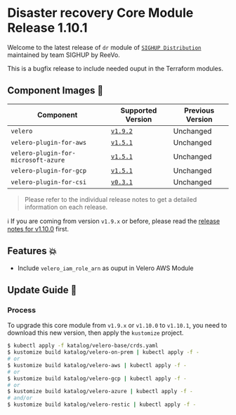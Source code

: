 # Disaster recovery Core Module Release 1.10.1

Welcome to the latest release of `dr` module of [`SIGHUP
Distribution`](https://github.com/sighupio/distribution) maintained by team SIGHUP by ReeVo.

This is a bugfix release to include needed ouput in the Terraform modules.

## Component Images 🚢

| Component                           | Supported Version                                                                                 | Previous Version |
|-------------------------------------|---------------------------------------------------------------------------------------------------|------------------|
| `velero`                            | [`v1.9.2`](https://github.com/vmware-tanzu/velero/releases/tag/v1.9.2)                            | Unchanged        |
| `velero-plugin-for-aws`             | [`v1.5.1`](https://github.com/vmware-tanzu/velero-plugin-for-aws/releases/tag/v1.5.1)             | Unchanged        |
| `velero-plugin-for-microsoft-azure` | [`v1.5.1`](https://github.com/vmware-tanzu/velero-plugin-for-microsoft-azure/releases/tag/v1.5.1) | Unchanged        |
| `velero-plugin-for-gcp`             | [`v1.5.1`](https://github.com/vmware-tanzu/velero-plugin-for-gcp/releases/tag/v1.5.1)             | Unchanged        |
| `velero-plugin-for-csi`             | [`v0.3.1`](https://github.com/vmware-tanzu/velero-plugin-for-csi/releases/tag/v0.3.1)             | Unchanged        |

> Please refer to the individual release notes to get a detailed information on each release.

ℹ️ If you are coming from version `v1.9.x` or before, please read the [release notes for v1.10.0](https://github.com/sighupio/module-dr/releases/tag/v1.10.0) first.

## Features 💥

- Include `velero_iam_role_arn` as ouput in Velero AWS Module

## Update Guide 🦮

### Process

To upgrade this core module from `v1.9.x` or `v1.10.0` to `v1.10.1`, you need to download this new version, then apply the `kustomize` project.

```bash
$ kubectl apply -f katalog/velero-base/crds.yaml
$ kustomize build katalog/velero-on-prem | kubectl apply -f -
# or
$ kustomize build katalog/velero-aws | kubectl apply -f -
# or
$ kustomize build katalog/velero-gcp | kubectl apply -f -
# or
$ kustomize build katalog/velero-azure | kubectl apply -f -
# and/or
$ kustomize build katalog/velero-restic | kubectl apply -f -
```
